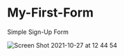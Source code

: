 # My-First-Form
Simple Sign-Up Form

![Screen Shot 2021-10-27 at 12 44 54](https://user-images.githubusercontent.com/90328782/139042165-505491cc-4898-420e-b77a-f7e628fb1a9c.png)
